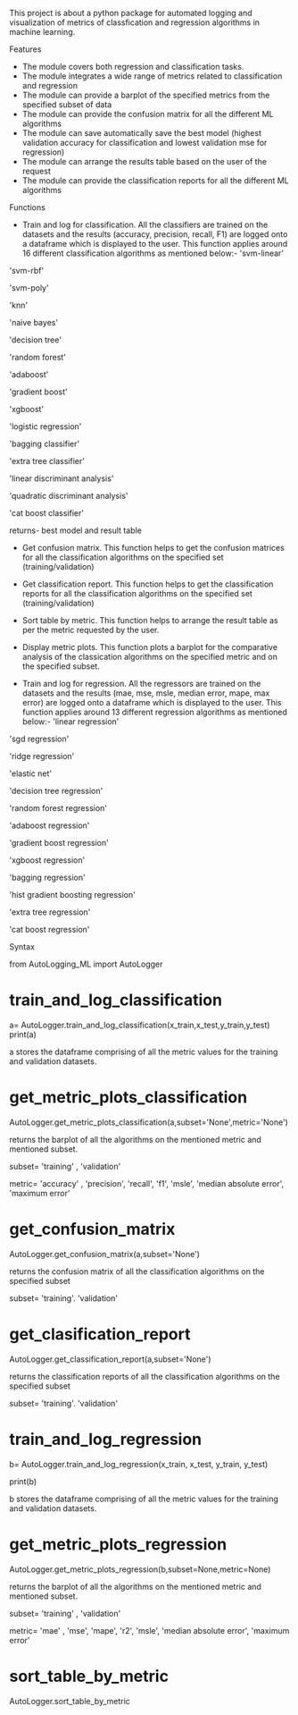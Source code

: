This project is about a python package for automated logging and visualization of metrics of classfication and regression algorithms in machine learning.

Features
* The module covers both regression and classification tasks. 
* The module integrates a wide range of metrics related to classification and regression
* The module can provide a barplot of the specified metrics from the specified subset of data
* The module can provide the confusion matrix for all the different ML algorithms
* The module can save automatically save the best model (highest validation accuracy for classification and lowest validation mse for regression)
* The module can arrange the results table based on the user of the request
* The module can provide the classification reports for all the different ML algorithms


Functions
* Train and log for classification. All the classifiers are trained on the datasets and the results (accuracy, precision, recall, F1) are logged onto a dataframe which is displayed to the user. This function applies around 16 different classification algorithms as mentioned below:-
'svm-linear'

'svm-rbf'

'svm-poly'

'knn'

'naive bayes'

'decision tree'

'random forest'

'adaboost'

'gradient boost'

'xgboost'

'logistic regression'

'bagging classifier'

'extra tree classifier'

'linear discriminant analysis'

'quadratic discriminant analysis'

'cat boost classifier'

returns- best model and result table


* Get confusion matrix. This function helps to get the confusion matrices for all the classification algorithms on the specified set (training/validation)

* Get classification report. This function helps to get the classification reports for all the classification algorithms on the specified set (training/validation)

* Sort table by metric. This function helps to arrange the result table as per the metric requested by the user.

* Display metric plots. This function plots a barplot for the comparative analysis of the classication algorithms on the specified metric and on the specified subset. 

* Train and log for regression. All the regressors are trained on the datasets and the results (mae, mse, msle, median error, mape, max error) are logged onto a dataframe which is displayed to the user. This function applies around 13 different regression algorithms as mentioned below:- 
'linear regression'

'sgd regression'

'ridge regression'

'elastic net'

'decision tree regression'

'random forest regression'

'adaboost regression'

'gradient boost regression'

'xgboost regression'

'bagging regression'

'hist gradient boosting regression'

'extra tree regression'

'cat boost regression'

Syntax

from AutoLogging_ML import AutoLogger

# train_and_log_classification

a= AutoLogger.train_and_log_classification(x_train,x_test,y_train,y_test)
print(a)

a stores the dataframe comprising of all the metric values for the training and validation datasets. 

# get_metric_plots_classification

AutoLogger.get_metric_plots_classification(a,subset='None',metric='None')

returns the barplot of all the algorithms on the mentioned metric and mentioned subset.

subset= 'training' , 'validation'

metric= 'accuracy' , 'precision', 'recall', 'f1', 'msle', 'median absolute error', 'maximum error'

# get_confusion_matrix

AutoLogger.get_confusion_matrix(a,subset='None')

returns the confusion matrix of all the classification algorithms on the specified subset

subset= 'training'. 'validation'

# get_clasification_report

AutoLogger.get_classification_report(a,subset='None')

returns the classification reports of all the classification algorithms on the specified subset

subset= 'training'. 'validation'

# train_and_log_regression

b= AutoLogger.train_and_log_regression(x_train, x_test, y_train, y_test)

print(b)


b stores the dataframe comprising of all the metric values for the training and validation datasets.

# get_metric_plots_regression

AutoLogger.get_metric_plots_regression(b,subset=None,metric=None)


returns the barplot of all the algorithms on the mentioned metric and mentioned subset.

subset= 'training' , 'validation'

metric= 'mae' , 'mse', 'mape', 'r2', 'msle', 'median absolute error', 'maximum error'

# sort_table_by_metric

AutoLogger.sort_table_by_metric
